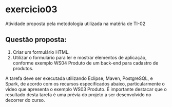 # exercicio03
Atividade proposta pela metodologia utilizada na matéria de TI-02


## Questão proposta:
1. Criar um formulário HTML.
3. Utilizar o formulário para ler e mostrar elementos de aplicação, conforme exemplo WS04 Produto de um back-end para cadastro de produtos.

A tarefa deve ser executada utilizando Eclipse, Maven, PostgreSQL, e Spark, de acordo com os recursos especificados abaixo, particularmente o vídeo que apresenta o exemplo WS03 Produto. É importante destacar que o resultado desta tarefa é uma prévia do projeto a ser desenvolvido no decorrer do curso.
